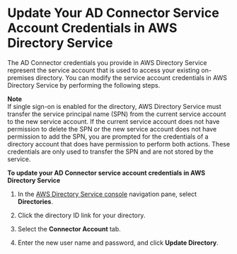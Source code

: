 # Update Your AD Connector Service Account Credentials in AWS Directory Service<a name="ad_connector_update_creds"></a>

The AD Connector credentials you provide in AWS Directory Service represent the service account that is used to access your existing on\-premises directory\. You can modify the service account credentials in AWS Directory Service by performing the following steps\.

**Note**  
If single sign\-on is enabled for the directory, AWS Directory Service must transfer the service principal name \(SPN\) from the current service account to the new service account\. If the current service account does not have permission to delete the SPN or the new service account does not have permission to add the SPN, you are prompted for the credentials of a directory account that does have permission to perform both actions\. These credentials are only used to transfer the SPN and are not stored by the service\.

**To update your AD Connector service account credentials in AWS Directory Service**

1. In the [AWS Directory Service console](https://console.aws.amazon.com/directoryservicev2/) navigation pane, select **Directories**\.

1. Click the directory ID link for your directory\.

1. Select the **Connector Account** tab\. 

1. Enter the new user name and password, and click **Update Directory**\.